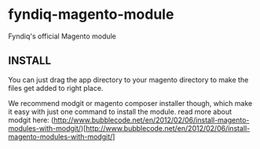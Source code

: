 fyndiq-magento-module
=====================

Fyndiq's official Magento module

INSTALL
-------
You can just drag the app directory to your magento directory to make the files get added to right place.

We recommend modgit or magento composer installer though, which make it easy with just one command to install the module.
read more about modgit here: (http://www.bubblecode.net/en/2012/02/06/install-magento-modules-with-modgit/)[http://www.bubblecode.net/en/2012/02/06/install-magento-modules-with-modgit/]
